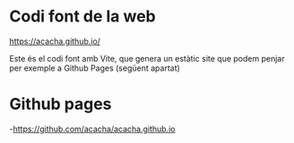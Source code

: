 # Codi font de la web

https://acacha.github.io/

Este és el codi font amb Vite, que genera un estàtic site que podem penjar per exemple a Github Pages (següent apartat)

# Github pages 

-https://github.com/acacha/acacha.github.io

